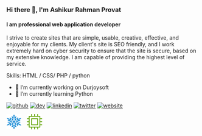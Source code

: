 ### Hi there 👋, I'm Ashikur Rahman Provat
#### I am professional web application developer

I strive to create sites that are simple, usable, creative, effective, and enjoyable for my clients. My client's site is SEO friendly, and I work extremely hard on cyber security to ensure that the site is secure, based on my extensive knowledge. I am capable of providing the highest level of service.

Skills:  HTML / CSS/ PHP / python

- 🔭 I’m currently working on Durjoysoft 
- 🌱 I’m currently learning Python 


[<img src='https://cdn.jsdelivr.net/npm/simple-icons@3.0.1/icons/github.svg' alt='github' height='40'>](https://github.com/https://github.com/Provat-14)  [<img src='https://cdn.jsdelivr.net/npm/simple-icons@3.0.1/icons/dev-dot-to.svg' alt='dev' height='40'>](https://dev.to/provat_14)  [<img src='https://cdn.jsdelivr.net/npm/simple-icons@3.0.1/icons/linkedin.svg' alt='linkedin' height='40'>](https://www.linkedin.com/in/https://www.linkedin.com/in/ashikur-rahman-provat-14110131//)  [<img src='https://cdn.jsdelivr.net/npm/simple-icons@3.0.1/icons/twitter.svg' alt='twitter' height='40'>](https://twitter.com/https://twitter.com/Provat_14)  [<img src='https://cdn.jsdelivr.net/npm/simple-icons@3.0.1/icons/icloud.svg' alt='website' height='40'>](https://arprovat.com/)  

<a href='https://archiveprogram.github.com/'><img src='https://raw.githubusercontent.com/acervenky/animated-github-badges/master/assets/acbadge.gif' width='40' height='40'></a> <a href='https://docs.github.com/en/developers'><img src='https://raw.githubusercontent.com/acervenky/animated-github-badges/master/assets/devbadge.gif' width='40' height='40'></a> 



